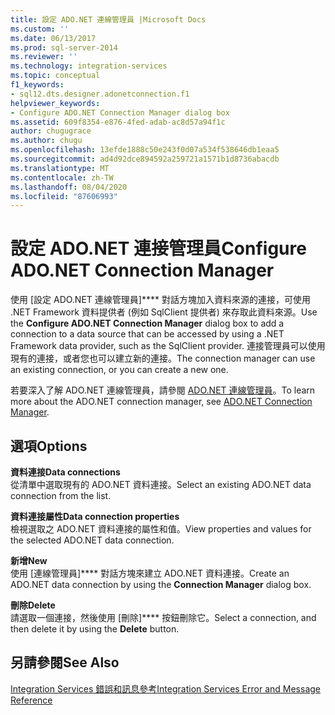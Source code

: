 ```yaml
---
title: 設定 ADO.NET 連線管理員 |Microsoft Docs
ms.custom: ''
ms.date: 06/13/2017
ms.prod: sql-server-2014
ms.reviewer: ''
ms.technology: integration-services
ms.topic: conceptual
f1_keywords:
- sql12.dts.designer.adonetconnection.f1
helpviewer_keywords:
- Configure ADO.NET Connection Manager dialog box
ms.assetid: 609f8354-e876-4fed-adab-ac8d57a94f1c
author: chugugrace
ms.author: chugu
ms.openlocfilehash: 13efde1888c50e243f0d07a534f538646db1eaa5
ms.sourcegitcommit: ad4d92dce894592a259721a1571b1d8736abacdb
ms.translationtype: MT
ms.contentlocale: zh-TW
ms.lasthandoff: 08/04/2020
ms.locfileid: "87606993"
---
```

# <a name="configure-adonet-connection-manager"></a><span data-ttu-id="29bc0-102">設定 ADO.NET 連接管理員</span><span class="sxs-lookup"><span data-stu-id="29bc0-102">Configure ADO.NET Connection Manager</span></span>
  <span data-ttu-id="29bc0-103">使用 [設定 ADO.NET 連線管理員]\*\*\*\* 對話方塊加入資料來源的連接，可使用 .NET Framework 資料提供者 (例如 SqlClient 提供者) 來存取此資料來源。</span><span class="sxs-lookup"><span data-stu-id="29bc0-103">Use the **Configure ADO.NET Connection Manager** dialog box to add a connection to a data source that can be accessed by using a .NET Framework data provider, such as the SqlClient provider.</span></span> <span data-ttu-id="29bc0-104">連接管理員可以使用現有的連接，或者您也可以建立新的連接。</span><span class="sxs-lookup"><span data-stu-id="29bc0-104">The connection manager can use an existing connection, or you can create a new one.</span></span>  
  
 <span data-ttu-id="29bc0-105">若要深入了解 ADO.NET 連線管理員，請參閱 [ADO.NET 連線管理員](connection-manager/ado-net-connection-manager.md)。</span><span class="sxs-lookup"><span data-stu-id="29bc0-105">To learn more about the ADO.NET connection manager, see [ADO.NET Connection Manager](connection-manager/ado-net-connection-manager.md).</span></span>  
  
## <a name="options"></a><span data-ttu-id="29bc0-106">選項</span><span class="sxs-lookup"><span data-stu-id="29bc0-106">Options</span></span>  
 <span data-ttu-id="29bc0-107">**資料連接**</span><span class="sxs-lookup"><span data-stu-id="29bc0-107">**Data connections**</span></span>  
 <span data-ttu-id="29bc0-108">從清單中選取現有的 ADO.NET 資料連接。</span><span class="sxs-lookup"><span data-stu-id="29bc0-108">Select an existing ADO.NET data connection from the list.</span></span>  
  
 <span data-ttu-id="29bc0-109">**資料連接屬性**</span><span class="sxs-lookup"><span data-stu-id="29bc0-109">**Data connection properties**</span></span>  
 <span data-ttu-id="29bc0-110">檢視選取之 ADO.NET 資料連接的屬性和值。</span><span class="sxs-lookup"><span data-stu-id="29bc0-110">View properties and values for the selected ADO.NET data connection.</span></span>  
  
 <span data-ttu-id="29bc0-111">**新增**</span><span class="sxs-lookup"><span data-stu-id="29bc0-111">**New**</span></span>  
 <span data-ttu-id="29bc0-112">使用 [連線管理員]\*\*\*\* 對話方塊來建立 ADO.NET 資料連接。</span><span class="sxs-lookup"><span data-stu-id="29bc0-112">Create an ADO.NET data connection by using the **Connection Manager** dialog box.</span></span>  
  
 <span data-ttu-id="29bc0-113">**刪除**</span><span class="sxs-lookup"><span data-stu-id="29bc0-113">**Delete**</span></span>  
 <span data-ttu-id="29bc0-114">請選取一個連接，然後使用 [刪除]\*\*\*\* 按鈕刪除它。</span><span class="sxs-lookup"><span data-stu-id="29bc0-114">Select a connection, and then delete it by using the **Delete** button.</span></span>  
  
## <a name="see-also"></a><span data-ttu-id="29bc0-115">另請參閱</span><span class="sxs-lookup"><span data-stu-id="29bc0-115">See Also</span></span>  
 [<span data-ttu-id="29bc0-116">Integration Services 錯誤和訊息參考</span><span class="sxs-lookup"><span data-stu-id="29bc0-116">Integration Services Error and Message Reference</span></span>](../../2014/integration-services/integration-services-error-and-message-reference.md)  
  
  
